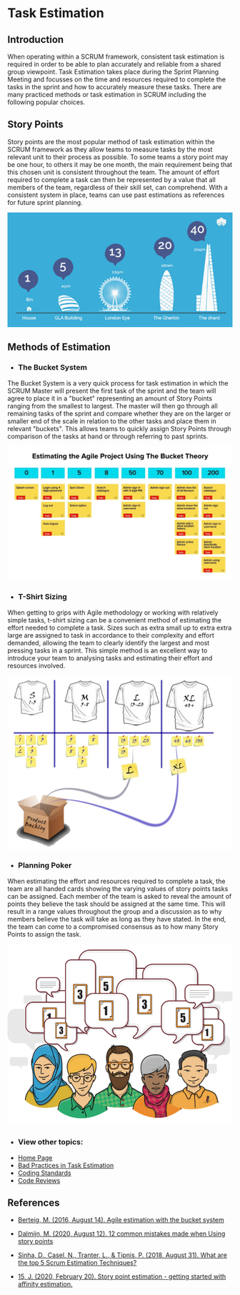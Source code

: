 # Task Estimation

## Introduction 
When operating within a SCRUM framework, consistent task estimation is required in order to be able to plan accurately and reliable from a shared group viewpoint.
Task Estimation takes place during the Sprint Planning Meeting and focusses on the time and resources required to complete the tasks in the sprint and how to accurately measure these tasks.
There are many practiced methods or task estimation in SCRUM including the following popular choices.

## Story Points
Story points are the most popular method of task estimation within the SCRUM framework as they allow teams to measure tasks by the most relevant unit to their process as possible. To some teams a story point may be one hour, to others it may be one month, the main requirement being that this chosen unit is consistent throughout the team. The amount of effort required to complete a task can then be represented by a value that all members of the team, regardless of their skill set, can comprehend. With a consistent system in place, teams can use past estimations as references for future sprint planning.

![alt text](../Images/taskEstimationImage1.png  "An example of Story Points as a method of Task Estimation for building projects." )

## Methods of Estimation

- ### The Bucket System
The Bucket System is a very quick process for task estimation in which the SCRUM Master will present the first task of the sprint and the team will agree to place it in a "bucket" representing an amount of Story Points ranging from the smallest to largest. The master will then go through all remaining tasks of the sprint and compare whether they are on the larger or smaller end of the scale in relation to the other tasks and place them in relevant "buckets". This allows teams to quickly assign Story Points through comparison of the tasks at hand or through referring to past sprints.

![alt text](../Images/taskEstimationImage2.jpg "An example of The Bucket System in use.")


- ### T-Shirt Sizing
When getting to grips with Agile methodology or working with relatively simple tasks, t-shirt sizing can be a convenient method of estimating the effort needed to complete a task. Sizes such as extra small up to extra extra large are assigned to task in accordance to their complexity and effort demanded, allowing the team to clearly identify the largest and most pressing tasks in a sprint. This simple method is an excellent way to introduce your team to analysing tasks and estimating their effort and resources involved. 

![alt text](../Images/taskEstimationImage3.jpg "T-Shirt Sizing.")

- ### Planning Poker
When estimating the effort and resources required to complete a task, the team are all handed cards showing the varying values of story points tasks can be assigned. Each member of the team is asked to reveal the amount of points they believe the task should be assigned at the same time. This will result in a range values throughout the group and a discussion as to why members believe the task will take as long as they have stated. In the end, the team can come to a compromised consensus as to how many Story Points to assign the task.

![alt text](../Images/taskEstimationImage4.webp "Planning Poker in progress.")

- ### View other topics: 
* [Home Page](../README.md)
* [Bad Practices in Task Estimation](/TaskEstimation/BadPractices.md)
* [Coding Standards](../CodingStandards/coding-standards-content.md)
* [Code Reviews](../CodeReview/code-review-content.md)



## References
* [Berteig, M. (2016, August 14). Agile estimation with the bucket system](http://www.agileadvice.com/2013/07/30/referenceinformation/agile-estimation-with-the-bucket-system/)
* [ Dalmijn, M. (2020, August 12). 12 common mistakes made when Using story points](https://medium.com/serious-scrum/12-common-mistakes-made-when-using-story-points-f0bb9212d2f7)
* [Sinha, D., Casel, N., Tranter, L., &amp; Tipnis, P. (2018, August 31). What are the top 5 Scrum Estimation Techniques?](https://www.knowledgehut.com/blog/agile/top-5-scrum-estimation-techniques-find-your-best-fit)

* [15, J. (2020, February 20). Story point estimation - getting started with affinity estimation.](https://agilevelocity.com/blogget-started-story-points-via-affinity-estimation-cheat-sheet/)
